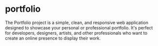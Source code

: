 # portfolio
The Portfolio project is a simple, clean, and responsive web application designed to showcase your personal or professional portfolio. It's perfect for developers, designers, artists, and other professionals who want to create an online presence to display their work.

